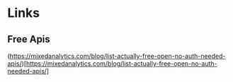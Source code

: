 # Links

## Free Apis

(https://mixedanalytics.com/blog/list-actually-free-open-no-auth-needed-apis/)[https://mixedanalytics.com/blog/list-actually-free-open-no-auth-needed-apis/]



